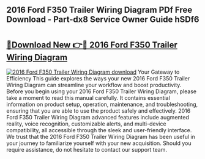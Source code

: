 ## 2016 Ford F350 Trailer Wiring Diagram PDf Free Download - Part-dx8 Service Owner Guide hSDf6

# <h2><a href="http://dfkbjmu.blite.top/?on=2016+Ford+F350+Trailer+Wiring+Diagram">🔗Download New 👉🔴 2016 Ford F350 Trailer Wiring Diagram</a></h2>

[![2016 Ford F350 Trailer Wiring Diagram download](https://i.imgur.com/lujVjoI.png)](http://dfkbjmu.blite.top/?on=2016+Ford+F350+Trailer+Wiring+Diagram)
Your Gateway to Efficiency This guide explores the ways your new 2016 Ford F350 Trailer Wiring Diagram can streamline your workflow and boost productivity. Before you begin using your 2016 Ford F350 Trailer Wiring Diagram, please take a moment to read this manual carefully. It contains essential information on product setup, operation, maintenance, and troubleshooting, ensuring that you are able to use the product safely and effectively. 2016 Ford F350 Trailer Wiring Diagram advanced features include augmented reality, voice recognition, customizable alerts, and multi-device compatibility, all accessible through the sleek and user-friendly interface. We trust that the 2016 Ford F350 Trailer Wiring Diagram has been useful in your journey to familiarize yourself with your new acquisition. Should you require assistance, do not hesitate to contact our support team.
